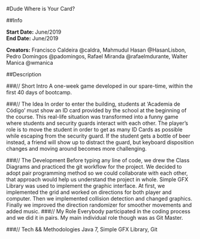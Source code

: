 #Dude Where is Your Card?

##Info

**Start Date:** June/2019	
**End Date:** June/2019

**Creators:**	Francisco Caldeira @caldra, Mahmudul Hasan @HasanLisbon, Pedro Domingos @padomingos, Rafael Miranda @rafaelmdurante, 
Walter Manica @wmanica

##Description

###// Short Intro
A one-week game developed in our spare-time, within the first 40 days of bootcamp.

###// The Idea
In order to enter the building, students at ‘Academia de Código’ must show an ID card provided by the school at the beginning of the course. This real-life situation was transformed into a funny game where students and security guards interact with each other. The player’s role is to move the student in order to get as many ID Cards as possible while escaping from the security guard. If the student gets a bottle of beer instead, a friend will show up to distract the guard, but keyboard disposition changes and moving around becomes more challenging.

###// The Development
Before typing any line of code, we drew the Class Diagrams and practiced the git workflow for the project. We decided to adopt pair programming method so we could collaborate with each other, that approach would help us understand the project in whole. Simple GFX Library was used to implement the graphic interface. At first, we implemented the grid and worked on directions for both player and computer. Then we implemented collision detection and changed graphics. Finally we improved the direction randomizer for smoother movements and added music.
###// My Role
Everybody participated in the coding process and we did it in pairs. My main individual role though was as Git Master. 

###// Tech && Methodologies
Java 7, Simple GFX Library, Git
